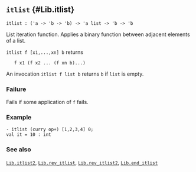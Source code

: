 ## `itlist` {#Lib.itlist}


```
itlist : ('a -> 'b -> 'b) -> 'a list -> 'b -> 'b
```



List iteration function. Applies a binary function between adjacent elements
of a list.


`itlist f [x1,...,xn] b` returns
    
       f x1 (f x2 ... (f xn b)...)
    
An invocation `itlist f list b` returns `b` if `list` is empty.

### Failure

Fails if some application of `f` fails.

### Example

    
    - itlist (curry op+) [1,2,3,4] 0;
    val it = 10 : int
    
    



### See also

[`Lib.itlist2`](#Lib.itlist2), [`Lib.rev_itlist`](#Lib.rev_itlist), [`Lib.rev_itlist2`](#Lib.rev_itlist2), [`Lib.end_itlist`](#Lib.end_itlist)

